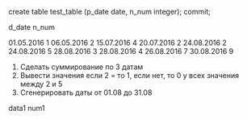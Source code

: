 create table test_table
             (p_date date,
              n_num integer);
commit;



d_date           n_num

01.05.2016       1
06.05.2016       2
15.07.2016       4
20.07.2016       2
24.08.2016       2
24.08.2016       5
28.08.2016       3
28.08.2016       4
26.08.2016       7
30.08.2016       9


1. Сделать суммирование по 3 датам
2. Вывести значения если 2 = то 1, если нет, то 0 у всех значения между 2 и 5
3. Сгенерировать даты от 01.08 до 31.08

data1      num1


